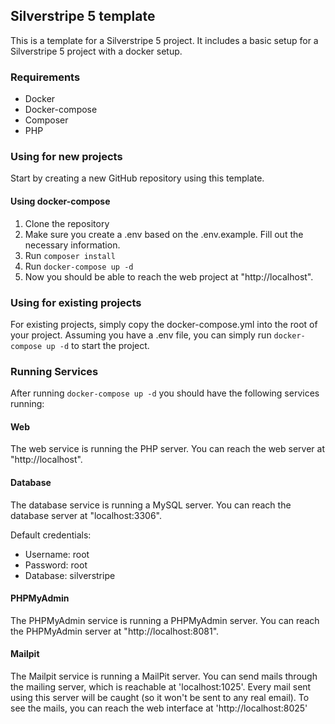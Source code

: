 ## Silverstripe 5 template
This is a template for a Silverstripe 5 project. It includes a basic setup for a Silverstripe 5 project with a docker setup.

### Requirements
- Docker
- Docker-compose
- Composer
- PHP

### Using for new projects
Start by creating a new GitHub repository using this template.

#### Using docker-compose
1. Clone the repository
2. Make sure you create a .env based on the .env.example. Fill out the necessary information.
3. Run `composer install`
4. Run `docker-compose up -d`
5. Now you should be able to reach the web project at "http://localhost".


### Using for existing projects
For existing projects, simply copy the docker-compose.yml into the root of your project. Assuming you have a .env file, you can simply run `docker-compose up -d` to start the project.

### Running Services
After running `docker-compose up -d` you should have the following services running:
#### Web
The web service is running the PHP server. You can reach the web server at "http://localhost".
#### Database
The database service is running a MySQL server. You can reach the database server at "localhost:3306".

Default credentials:
- Username: root
- Password: root
- Database: silverstripe

#### PHPMyAdmin
The PHPMyAdmin service is running a PHPMyAdmin server. You can reach the PHPMyAdmin server at "http://localhost:8081".
#### Mailpit
The Mailpit service is running a MailPit server. You can send mails through the mailing server, which is reachable at 'localhost:1025'. Every mail sent using this server will be caught (so it won't be sent to any real email). To see the mails, you can reach the web interface at 'http://localhost:8025'